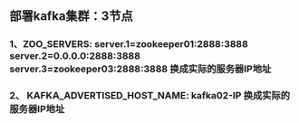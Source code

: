 ## 部署kafka集群：3节点
### 1、ZOO_SERVERS: server.1=zookeeper01:2888:3888 server.2=0.0.0.0:2888:3888 server.3=zookeeper03:2888:3888  换成实际的服务器IP地址
### 2、 KAFKA_ADVERTISED_HOST_NAME: kafka02-IP   换成实际的服务器IP地址
